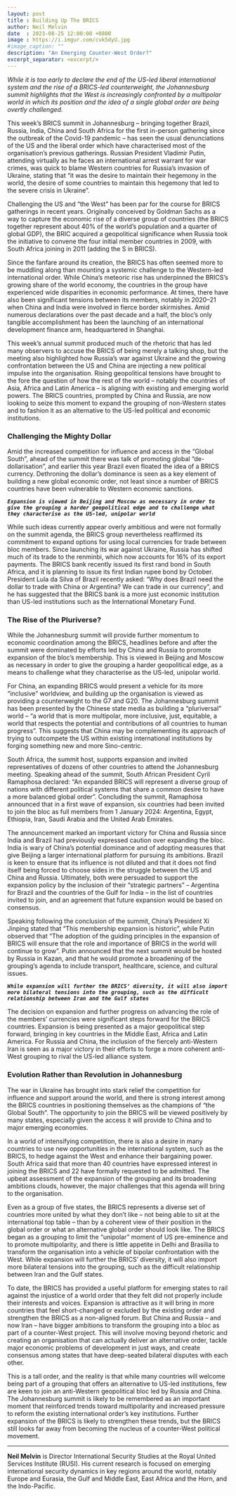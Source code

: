 ```yaml
---
layout: post
title : Building Up The BRICS
author: Neil Melvin
date  : 2023-08-25 12:00:00 +0800
image : https://i.imgur.com/cvk5dyU.jpg
#image_caption: ""
description: "An Emerging Counter-West Order?"
excerpt_separator: <excerpt/>
---
```


_While it is too early to declare the end of the US-led liberal international system and the rise of a BRICS-led counterweight, the Johannesburg summit highlights that the West is increasingly confronted by a multipolar world in which its position and the idea of a single global order are being overtly challenged._

<excerpt/>

This week’s BRICS summit in Johannesburg – bringing together Brazil, Russia, India, China and South Africa for the first in-person gathering since the outbreak of the Covid-19 pandemic – has seen the usual denunciations of the US and the liberal order which have characterised most of the organisation’s previous gatherings. Russian President Vladimir Putin, attending virtually as he faces an international arrest warrant for war crimes, was quick to blame Western countries for Russia’s invasion of Ukraine, stating that “it was the desire to maintain their hegemony in the world, the desire of some countries to maintain this hegemony that led to the severe crisis in Ukraine”.

Challenging the US and “the West” has been par for the course for BRICS gatherings in recent years. Originally conceived by Goldman Sachs as a way to capture the economic rise of a diverse group of countries (the BRICS together represent about 40% of the world’s population and a quarter of global GDP), the BRIC acquired a geopolitical significance when Russia took the initiative to convene the four initial member countries in 2009, with South Africa joining in 2011 (adding the S in BRICS).

Since the fanfare around its creation, the BRICS has often seemed more to be muddling along than mounting a systemic challenge to the Western-led international order. While China’s meteoric rise has underpinned the BRICS’s growing share of the world economy, the countries in the group have experienced wide disparities in economic performance. At times, there have also been significant tensions between its members, notably in 2020–21 when China and India were involved in fierce border skirmishes. Amid numerous declarations over the past decade and a half, the bloc’s only tangible accomplishment has been the launching of an international development finance arm, headquartered in Shanghai.

This week’s annual summit produced much of the rhetoric that has led many observers to accuse the BRICS of being merely a talking shop, but the meeting also highlighted how Russia’s war against Ukraine and the growing confrontation between the US and China are injecting a new political impulse into the organisation. Rising geopolitical tensions have brought to the fore the question of how the rest of the world – notably the countries of Asia, Africa and Latin America – is aligning with existing and emerging world powers. The BRICS countries, prompted by China and Russia, are now looking to seize this moment to expand the grouping of non-Western states and to fashion it as an alternative to the US-led political and economic institutions.


### Challenging the Mighty Dollar

Amid the increased competition for influence and access in the “Global South”, ahead of the summit there was talk of promoting global “de-dollarisation”, and earlier this year Brazil even floated the idea of a BRICS currency. Dethroning the dollar’s dominance is seen as a key element of building a new global economic order, not least since a number of BRICS countries have been vulnerable to Western economic sanctions.

___`Expansion is viewed in Beijing and Moscow as necessary in order to give the grouping a harder geopolitical edge and to challenge what they characterise as the US-led, unipolar world`___

While such ideas currently appear overly ambitious and were not formally on the summit agenda, the BRICS group nevertheless reaffirmed its commitment to expand options for using local currencies for trade between bloc members. Since launching its war against Ukraine, Russia has shifted much of its trade to the renminbi, which now accounts for 16% of its export payments. The BRICS bank recently issued its first rand bond in South Africa, and it is planning to issue its first Indian rupee bond by October. President Lula da Silva of Brazil recently asked: “Why does Brazil need the dollar to trade with China or Argentina? We can trade in our currency”, and he has suggested that the BRICS bank is a more just economic institution than US-led institutions such as the International Monetary Fund.


### The Rise of the Pluriverse?

While the Johannesburg summit will provide further momentum to economic coordination among the BRICS, headlines before and after the summit were dominated by efforts led by China and Russia to promote expansion of the bloc’s membership. This is viewed in Beijing and Moscow as necessary in order to give the grouping a harder geopolitical edge, as a means to challenge what they characterise as the US-led, unipolar world.

For China, an expanding BRICS would present a vehicle for its more “inclusive” worldview, and building up the organisation is viewed as providing a counterweight to the G7 and G20. The Johannesburg summit has been presented by the Chinese state media as building a “pluriversal” world – “a world that is more multipolar, more inclusive, just, equitable, a world that respects the potential and contributions of all countries to human progress”. This suggests that China may be complementing its approach of trying to outcompete the US within existing international institutions by forging something new and more Sino-centric.

South Africa, the summit host, supports expansion and invited representatives of dozens of other countries to attend the Johannesburg meeting. Speaking ahead of the summit, South African President Cyril Ramaphosa declared: “An expanded BRICS will represent a diverse group of nations with different political systems that share a common desire to have a more balanced global order”. Concluding the summit, Ramaphosa announced that in a first wave of expansion, six countries had been invited to join the bloc as full members from 1 January 2024: Argentina, Egypt, Ethiopia, Iran, Saudi Arabia and the United Arab Emirates.

The announcement marked an important victory for China and Russia since India and Brazil had previously expressed caution over expanding the bloc. India is wary of China’s potential dominance and of adopting measures that give Beijing a larger international platform for pursuing its ambitions. Brazil is keen to ensure that its influence is not diluted and that it does not find itself being forced to choose sides in the struggle between the US and China and Russia. Ultimately, both were persuaded to support the expansion policy by the inclusion of their “strategic partners” – Argentina for Brazil and the countries of the Gulf for India – in the list of countries invited to join, and an agreement that future expansion would be based on consensus.

Speaking following the conclusion of the summit, China’s President Xi Jinping stated that “This membership expansion is historic”, while Putin observed that “The adoption of the guiding principles in the expansion of BRICS will ensure that the role and importance of BRICS in the world will continue to grow”. Putin announced that the next summit would be hosted by Russia in Kazan, and that he would promote a broadening of the grouping’s agenda to include transport, healthcare, science, and cultural issues.

___`While expansion will further the BRICS’ diversity, it will also import more bilateral tensions into the grouping, such as the difficult relationship between Iran and the Gulf states`___

The decision on expansion and further progress on advancing the role of the members’ currencies were significant steps forward for the BRICS countries. Expansion is being presented as a major geopolitical step forward, bringing in key countries in the Middle East, Africa and Latin America. For Russia and China, the inclusion of the fiercely anti-Western Iran is seen as a major victory in their efforts to forge a more coherent anti-West grouping to rival the US-led alliance system.


### Evolution Rather than Revolution in Johannesburg

The war in Ukraine has brought into stark relief the competition for influence and support around the world, and there is strong interest among the BRICS countries in positioning themselves as the champions of “the Global South”. The opportunity to join the BRICS will be viewed positively by many states, especially given the access it will provide to China and to major emerging economies.

In a world of intensifying competition, there is also a desire in many countries to use new opportunities in the international system, such as the BRICS, to hedge against the West and enhance their bargaining power. South Africa said that more than 40 countries have expressed interest in joining the BRICS and 22 have formally requested to be admitted. The upbeat assessment of the expansion of the grouping and its broadening ambitions clouds, however, the major challenges that this agenda will bring to the organisation.

Even as a group of five states, the BRICS represents a diverse set of countries more united by what they don’t like – not being able to sit at the international top table – than by a coherent view of their position in the global order or what an alternative global order should look like. The BRICS began as a grouping to limit the “unipolar” moment of US pre-eminence and to promote multipolarity, and there is little appetite in Delhi and Brasilia to transform the organisation into a vehicle of bipolar confrontation with the West. While expansion will further the BRICS’ diversity, it will also import more bilateral tensions into the grouping, such as the difficult relationship between Iran and the Gulf states.

To date, the BRICS has provided a useful platform for emerging states to rail against the injustice of a world order that they felt did not properly include their interests and voices. Expansion is attractive as it will bring in more countries that feel short-changed or excluded by the existing order and strengthen the BRICS as a non-aligned forum. But China and Russia – and now Iran – have bigger ambitions to transform the grouping into a bloc as part of a counter-West project. This will involve moving beyond rhetoric and creating an organisation that can actually deliver an alternative order, tackle major economic problems of development in just ways, and create consensus among states that have deep-seated bilateral disputes with each other.

This is a tall order, and the reality is that while many countries will welcome being part of a grouping that offers an alternative to US-led institutions, few are keen to join an anti-Western geopolitical bloc led by Russia and China. The Johannesburg summit is likely to be remembered as an important moment that reinforced trends toward multipolarity and increased pressure to reform the existing international order’s key institutions. Further expansion of the BRICS is likely to strengthen these trends, but the BRICS still looks far away from becoming the nucleus of a counter-West political movement.

---

__Neil Melvin__ is Director International Security Studies at the Royal United Services Institute (RUSI). His current research is focused on emerging international security dynamics in key regions around the world, notably Europe and Eurasia, the Gulf and Middle East, East Africa and the Horn, and the Indo-Pacific.
